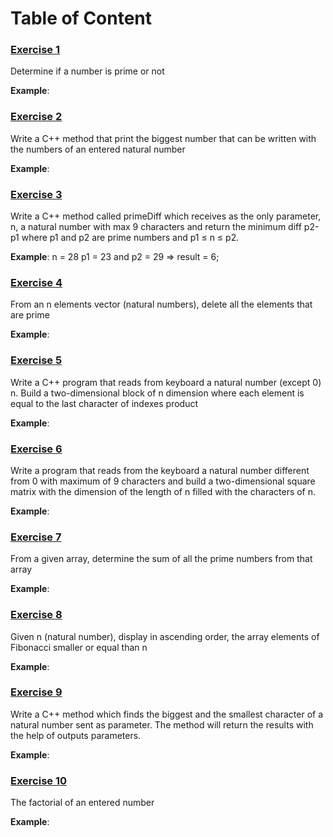 # Table of Content
### [Exercise 1](https://github.com/ceoca-ovidiu/c-plus-plus/blob/main/1/exercise1.cpp)
Determine if a number is prime or not

**Example**:

### [Exercise 2](https://github.com/ceoca-ovidiu/c-plus-plus/blob/main/2/exercise2.cpp)

Write a C++ method that print the biggest number that can be written with the numbers of an entered natural number

**Example**:

### [Exercise 3](https://github.com/ceoca-ovidiu/c-plus-plus/blob/main/3/exercise3.cpp)

Write a C++ method called primeDiff which receives as the only parameter, n, a natural number with max 9 characters and return the minimum diff p2-p1 where p1 and p2 are prime numbers and p1 ≤ n ≤ p2.

**Example**: n = 28 p1 = 23 and p2 = 29 => result = 6;

### [Exercise 4]()

From an n elements vector (natural numbers), delete all the elements that are prime

**Example**:

### [Exercise 5]()

Write a C++ program that reads from keyboard a natural number (except 0) n. Build a two-dimensional block of n dimension where each element is equal to the last character  of indexes product

**Example**:

### [Exercise 6]()

Write a program that reads from the keyboard a natural number different from 0 with maximum of 9 characters and build a two-dimensional square matrix with the dimension of the length of n filled with the characters of n.

**Example**:

### [Exercise 7]()

From a given array, determine the sum of all the prime numbers from that array

**Example**:

### [Exercise 8]()

Given n (natural number), display in ascending order, the array elements of Fibonacci smaller or equal than n

**Example**:

### [Exercise 9]()

Write a C++ method which finds the biggest and the smallest character of a natural number sent as parameter. The method will return the results with the help of outputs parameters.

**Example**:

### [Exercise 10]()

The factorial of an entered number

**Example**:
